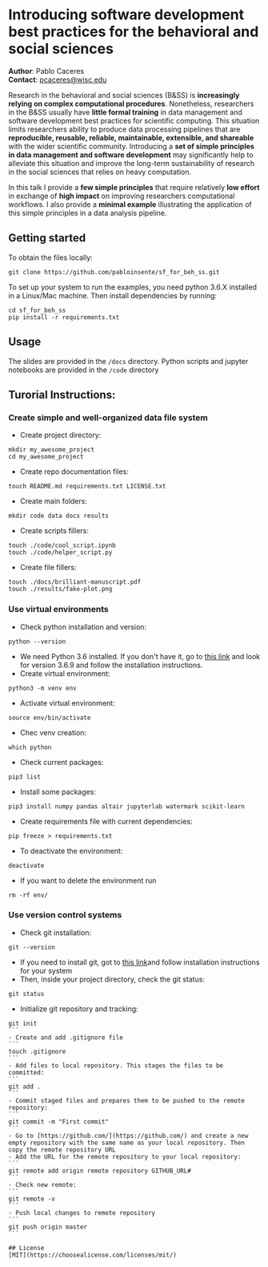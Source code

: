# Introducing software development best practices for the behavioral and social sciences

**Author**: Pablo Caceres  
**Contact**: pcaceres@wisc.edu  

Research in the behavioral and social sciences (B&SS) is **increasingly relying on complex computational procedures**. Nonetheless, researchers in the B&SS usually have **little formal training** in data management and software development best practices for scientific computing. This situation limits researchers ability to produce data processing pipelines that are **reproducible, reusable, reliable, maintainable, extensible, and shareable** with the wider scientific community. Introducing a **set of simple principles in data management and software development** may significantly help to alleviate this situation and improve the long-term sustainability of research in the social sciences that relies on heavy computation.


In this talk I provide a **few simple principles** that require relatively **low effort** in exchange of **high impact** on improving researchers computational workflows. I also provide a **minimal example** illustrating the application of this simple principles in a data analysis pipeline.

## Getting started

To obtain the files locally:  
```
git clone https://github.com/pabloinsente/sf_for_beh_ss.git
```

To set up your system to run the examples, you need python 3.6.X installed in a Linux/Mac machine. Then install dependencies by running:

```
cd sf_for_beh_ss
pip install -r requirements.txt
```

## Usage

The slides are provided in the ```/docs``` directory. Python scripts and jupyter notebooks are provided in the ```/code``` directory

## Turorial Instructions:

### Create simple and well-organized data file system

- Create project directory:
```
mkdir my_awesome_project
cd my_awesome_project
```
- Create repo documentation files:
```
touch README.md requirements.txt LICENSE.txt
```  
- Create main folders:
```
mkdir code data docs results
```  
- Create scripts fillers:
```
touch ./code/cool_script.ipynb
touch ./code/helper_script.py
```
- Create file fillers:
```
touch ./docs/brilliant-manuscript.pdf
touch ./results/fake-plot.png
```

### Use virtual environments
- Check python installation and version:
```
python --version
```
- We need Python 3.6 installed. If you don't have it, go to [this link](https://www.python.org/downloads/) and look for version 3.6.9 and follow the installation instructions.
- Create virtual environment:
```
python3 -m venv env
```
- Activate virtual environment:
```
source env/bin/activate
```
- Chec venv creation:
```
which python
```
- Check current packages:
```
pip3 list
```  
- Install some packages:
```
pip3 install numpy pandas altair jupyterlab watermark scikit-learn
```
- Create requirements file with current dependencies:
```
pip freeze > requirements.txt
```
- To deactivate the environment:
```
deactivate
```
- If you want to delete the environment run
```
rm -rf env/
```

### Use version control systems
- Check git installation:
```
git --version
```
- If you need to install git, got to [this link](https://git-scm.com/book/en/v2/Getting-Started-Installing-Git)and follow installation instructions for your system
- Then, inside your project directory, check the git status:
```
git status
```
- Initialize git repository and tracking:
````
git init
```
- Create and add .gitignore file
```
touch .gitignore
```
- Add files to local repository. This stages the files to be committed:
```
git add .
```
- Commit staged files and prepares them to be pushed to the remote repository:
```
git commit -m "First commit"
```
- Go to [https://github.com/](https://github.com/) and create a new empty repository with the same name as your local repository. Then copy the remote repository URL
- Add the URL for the remote repository to your local repository:
```
git remote add origin remote repository GITHUB_URL#
```
- Check new remote:
```
git remote -v
```
- Push local changes to remote repository
```
git push origin master
```

## License
[MIT](https://choosealicense.com/licenses/mit/)
